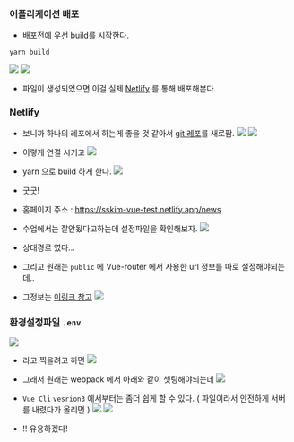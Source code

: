  ### 어플리케이션 배포
 - 배포전에 우선 build를 시작한다.
```shell
yarn build
```
![](assets/2022-11-11-13-15-58.png)
![](assets/2022-11-11-13-16-07.png)

- 파일이 생성되었으면 이걸 실제 [Netlify](https://www.netlify.com/) 를 통해 배포해본다.

### Netlify
- 보니까 하나의 레포에서 하는게 좋을 것 같아서 [git 레포](https://github.com/emptyDrawing/netlify_test)를 새로팜.
![](assets/2022-11-11-13-33-45.png)
![](assets/2022-11-11-13-33-32.png)
- 이렇게 연결 시키고
![](assets/2022-11-11-13-34-17.png)
- yarn 으로 build 하게 한다.
![](assets/2022-11-11-13-35-31.png)
- 굿굿!
- 홈페이지 주소 : https://sskim-vue-test.netlify.app/news

- 수업에서는 잘안됬다고하는데 설정파일을 확인해보자.
![](assets/2022-11-11-13-40-24.png)
- 상대경로 였다...

- 그리고 원래는 `public` 에 Vue-router 에서 사용한 url 정보를 따로 설정해야되는데..
- 그정보는 [이링크 참고](https://cli.vuejs.org/guide/deployment.html#netlify)
![](assets/2022-11-11-13-48-31.png)


### 환경설정파일 `.env`
![](assets/2022-11-11-13-55-07.png)
- 라고 찍을려고 하면
![](assets/2022-11-11-13-55-37.png)

- 그래서 원래는 webpack 에서 아래와 같이 셋팅해야되는데
![](assets/2022-11-11-13-54-23.png)

- `Vue Cli` `vesrion3` 에서부터는 좀더 쉽게 할 수 있다. ( 파일이라서 안전하게 서버를 내렸다가 올리면 )
![](assets/2022-11-11-13-57-09.png)
![](assets/2022-11-11-13-57-17.png)
- !! 유용하겠다!
